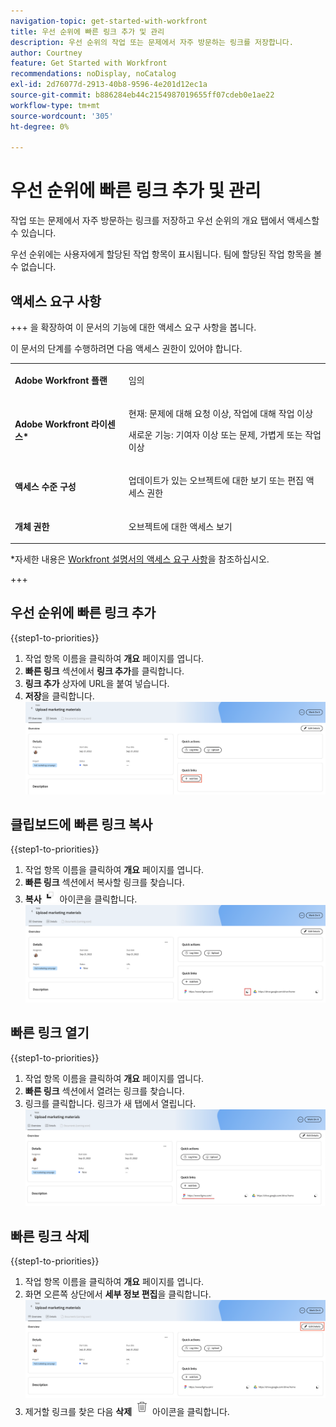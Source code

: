 ```yaml
---
navigation-topic: get-started-with-workfront
title: 우선 순위에 빠른 링크 추가 및 관리
description: 우선 순위의 작업 또는 문제에서 자주 방문하는 링크를 저장합니다.
author: Courtney
feature: Get Started with Workfront
recommendations: noDisplay, noCatalog
exl-id: 2d76077d-2913-40b8-9596-4e201d12ec1a
source-git-commit: b886284eb44c2154987019655ff07cdeb0e1ae22
workflow-type: tm+mt
source-wordcount: '305'
ht-degree: 0%

---
```


# 우선 순위에 빠른 링크 추가 및 관리

작업 또는 문제에서 자주 방문하는 링크를 저장하고 우선 순위의 개요 탭에서 액세스할 수 있습니다.

우선 순위에는 사용자에게 할당된 작업 항목이 표시됩니다. 팀에 할당된 작업 항목을 볼 수 없습니다.

## 액세스 요구 사항

+++ 을 확장하여 이 문서의 기능에 대한 액세스 요구 사항을 봅니다.

이 문서의 단계를 수행하려면 다음 액세스 권한이 있어야 합니다.

<table style="table-layout:auto"> 
 <col> 
 </col> 
 <col> 
 </col> 
 <tbody> 
  <tr> 
   <td role="rowheader"><strong>Adobe Workfront 플랜</strong></td> 
   <td> <p>임의</p> </td> 
  </tr> 
  <tr> 
   <td role="rowheader"><strong>Adobe Workfront 라이센스*</strong></td> 
   <td> 
   <p>현재: 문제에 대해 요청 이상, 작업에 대해 작업 이상</p>
   <p>새로운 기능: 기여자 이상 또는 문제, 가볍게 또는 작업 이상</p> 
   </td> 
  </tr> 
  <tr> 
   <td role="rowheader"><strong>액세스 수준 구성</strong></td> 
   <td> <p>업데이트가 있는 오브젝트에 대한 보기 또는 편집 액세스 권한</p></td> 
  </tr> 
  <tr> 
   <td role="rowheader"><strong>개체 권한</strong></td> 
   <td> <p>오브젝트에 대한 액세스 보기</p></td> 
  </tr> 
 </tbody> 
</table>

*자세한 내용은 [Workfront 설명서의 액세스 요구 사항](/help/quicksilver/administration-and-setup/add-users/access-levels-and-object-permissions/access-level-requirements-in-documentation.md)을 참조하십시오.

+++

## 우선 순위에 빠른 링크 추가

{{step1-to-priorities}}

1. 작업 항목 이름을 클릭하여 **개요** 페이지를 엽니다.
1. **빠른 링크** 섹션에서 **링크 추가**&#x200B;를 클릭합니다.
1. **링크 추가** 상자에 URL을 붙여 넣습니다.
1. **저장**을 클릭합니다.
   ![링크 추가](assets/add-link.png)

## 클립보드에 빠른 링크 복사

{{step1-to-priorities}}

1. 작업 항목 이름을 클릭하여 **개요** 페이지를 엽니다.
1. **빠른 링크** 섹션에서 복사할 링크를 찾습니다.
1. **복사**![&#x200B;복사 아이콘](assets/copy-icon.png) 아이콘을 클릭합니다.
   ![링크 복사](assets/copy-link.png)

## 빠른 링크 열기

{{step1-to-priorities}}

1. 작업 항목 이름을 클릭하여 **개요** 페이지를 엽니다.
1. **빠른 링크** 섹션에서 열려는 링크를 찾습니다.
1. 링크를 클릭합니다. 링크가 새 탭에서 열립니다.
   ![링크 열기](assets/open-link.png)

## 빠른 링크 삭제

{{step1-to-priorities}}

1. 작업 항목 이름을 클릭하여 **개요** 페이지를 엽니다.
1. 화면 오른쪽 상단에서 **세부 정보 편집**을 클릭합니다.
   ![세부 정보 편집](assets/edit-details.png)
1. 제거할 링크를 찾은 다음 **삭제** ![삭제 아이콘](assets/delete-icon.png) 아이콘을 클릭합니다.
